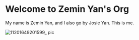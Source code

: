 # Welcome to Zemin Yan's Org
My name is Zemin Yan, and I also go by Josie Yan. 
This is me. 

![11201649201599_ pic](https://user-images.githubusercontent.com/63740398/161868847-c00d68dd-27aa-4244-b434-5c5250cecb89.jpg)
